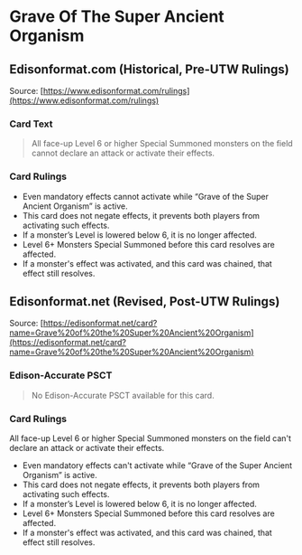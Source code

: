 # Grave Of The Super Ancient Organism

## Edisonformat.com (Historical, Pre-UTW Rulings)

Source: [https://www.edisonformat.com/rulings](https://www.edisonformat.com/rulings)

### Card Text

> All face-up Level 6 or higher Special Summoned monsters on the field cannot declare an attack or activate their effects.

### Card Rulings

*   Even mandatory effects cannot activate while “Grave of the Super Ancient Organism” is active.
*   This card does not negate effects, it prevents both players from activating such effects.
*   If a monster’s Level is lowered below 6, it is no longer affected.
*   Level 6+ Monsters Special Summoned before this card resolves are affected.
*   If a monster's effect was activated, and this card was chained, that effect still resolves.

## Edisonformat.net (Revised, Post-UTW Rulings)

Source: [https://edisonformat.net/card?name=Grave%20of%20the%20Super%20Ancient%20Organism](https://edisonformat.net/card?name=Grave%20of%20the%20Super%20Ancient%20Organism)

### Edison-Accurate PSCT

> No Edison-Accurate PSCT available for this card.

### Card Rulings

All face-up Level 6 or higher Special Summoned monsters on the field can't declare an attack or activate their effects.
*   Even mandatory effects can't activate while “Grave of the Super Ancient Organism” is active.
*   This card does not negate effects, it prevents both players from activating such effects.
*   If a monster’s Level is lowered below 6, it is no longer affected.
*   Level 6+ Monsters Special Summoned before this card resolves are affected.
*   If a monster's effect was activated, and this card was chained, that effect still resolves.
            